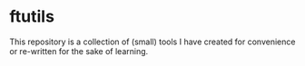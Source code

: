 # ftutils
This repository is a collection of (small) tools I have created for convenience or re-written for the sake of learning.
